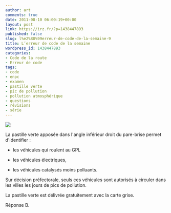 ```yaml
---
author: art
comments: true
date: 2011-08-10 06:00:19+00:00
layout: post
link: https://irz.fr/?p=1438447893
published: false
slug: l%e2%80%99erreur-de-code-de-la-semaine-9
title: L’erreur de code de la semaine
wordpress_id: 1438447893
categories:
- Code de la route
- Erreur de code
tags:
- code
- enpc
- examen
- pastille verte
- pic de pollution
- pollution atmosphérique
- questions
- révisions
- série
---
```


[![](https://static.irz.fr/2011/06/cerberus-2011-06-07-à-04.08.27.png)](https://static.irz.fr/2011/06/cerberus-2011-06-07-à-04.08.27.png)

La pastille verte apposée dans l'angle inférieur droit du pare-brise permet d'identifier :



	
  * les véhicules qui roulent au GPL

	
  * les véhicules électriques,

	
  * les véhicules catalysés moins polluants.


Sur décision préfectorale, seuls ces véhicules sont autorisés à circuler dans les villes les jours de pics de pollution.

La pastille verte est délivrée gratuitement avec la carte grise.

Réponse B.




